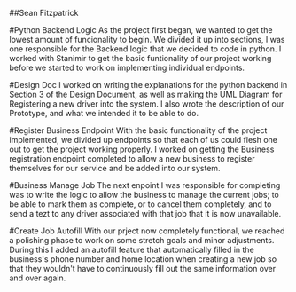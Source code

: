 ##Sean Fitzpatrick

#Python Backend Logic
As the project first began, we wanted to get the lowest amount of funcionality to begin. We divided it up into
sections, I was one responsible for the Backend logic that we decided to code in python. I worked with Stanimir
to get the basic funtionality of our project working before we started to work on implementing individual endpoints. 

#Design Doc
I worked on writing the explanations for the python backend in Section 3 of the Design Document, as well as making the 
UML Diagram for Registering a new driver into the system. I also wrote the description of our Prototype, and what we 
intended it to be able to do. 

#Register Business Endpoint
With the basic functionality of the project implemented, we divided up endpoints so that each of us could flesh one out to
get the project working properly. I worked on getting the Business registration endpoint completed to allow a new business 
to register themselves for our service and be added into our system. 

#Business Manage Job
The next enpoint I was responsible for completing was to write the logic to allow the business to manage the current jobs;
to be able to mark them as complete, or to cancel them completely, and to send a tezt to any driver associated with that job
that it is now unavailable. 

#Create Job Autofill
With our prject now completely functional, we reached a polishing phase to work on some stretch goals and minor adjustments. 
During this I added an autofill feature that automatically filled in the business's phone number and home location when creating
a new job so that they wouldn't have to continuously fill out the same information over and over again. 
